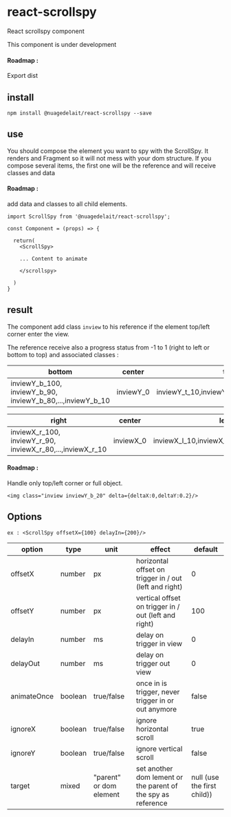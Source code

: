 # react-scrollspy

React scrollspy component

This component is under development

#### Roadmap :
Export dist

## install
```
npm install @nuagedelait/react-scrollspy --save
```

## use

You should compose the element you want to spy with the ScrollSpy. It renders and Fragment so it will not mess with your dom structure.
If you compose several items, the first one will be the reference and will receive classes and data

#### Roadmap :
add data and classes to all child elements.

```
import ScrollSpy from '@nuagedelait/react-scrollspy';

const Component = (props) => {

  return(
    <ScrollSpy>

    ... Content to animate

    </scrollspy>

  )
}

```

## result

The component add class ```inview``` to his reference if the element top/left corner enter the view.

The reference receive also a progress status from -1 to 1 (right to left or bottom to top) and associated classes :

|bottom|center|top|
|-|-|-|
|inviewY_b_100, inviewY_b_90, inviewY_b_80,...,inviewY_b_10 |inviewY_0|inviewY_t_10,inviewY_t_20,...,inviewY_t_100|

|right|center|left|
|-|-|-|
|inviewX_r_100, inviewY_r_90, inviewX_r_80,...,inviewX_r_10 |inviewX_0|inviewX_l_10,inviewX_l_20,...,inviewX_l_100|

#### Roadmap :
Handle only top/left corner or full object.

```
<img class="inview inviewY_b_20" delta={deltaX:0,deltaY:0.2}/>
```


## Options

```
ex : <ScrollSpy offsetX={100} delayIn={200}/>
```

|option|type|unit|effect|default|
|-|-|-|-|-|
|offsetX|number|px|horizontal offset on trigger in /  out (left and right)|0|
|offsetY|number|px|vertical offset on trigger in / out (left and right)|100|
|delayIn|number|ms|delay on trigger in view|0|
|delayOut|number|ms|delay on trigger out view|0|
|animateOnce|boolean|true/false|once in is trigger, never trigger in or out anymore|false|
|ignoreX|boolean|true/false|ignore horizontal scroll|true|
|ignoreY|boolean|true/false|ignore vertical scroll|false|
|target|mixed|"parent" or dom element|set another dom lement or the parent of the spy as reference|null (use the first child))|
